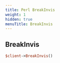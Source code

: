 ```yaml
---
title: Perl BreakInvis
weight: 1
hidden: true
menuTitle: BreakInvis
---
```

## BreakInvis
```perl
$client->BreakInvis()
```